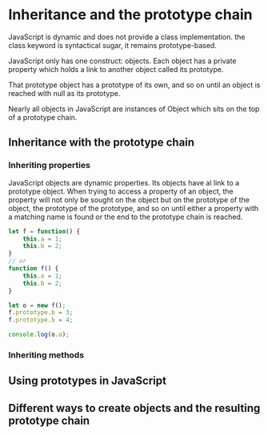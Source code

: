 # Inheritance and the prototype chain

JavaScript is dynamic and does not provide a class implementation. the class keyword is syntactical sugar, it remains prototype-based.

JavaScript only has one construct: objects. Each object has a private property which holds a link to another object called its prototype.

That prototype object has a prototype of its own, and so on until an object is reached with null as its prototype.

Nearly all objects in JavaScript are instances of Object which sits on the top of a prototype chain.

## Inheritance with the prototype chain

### Inheriting properties

JavaScript objects are dynamic properties. Its objects have al link to a prototype object. When trying to access a property of an object, the property will not only be sought on the object but on the prototype of the object, the prototype of the prototype, and so on until either a property with a matching name is found or the end to the prototype chain is reached.

```js
let f = function() {
	this.a = 1;
	this.b = 2;
}
// or
function f() {
	this.a = 1;
	this.b = 2;
}

let o = new f();
f.prototype.b = 3;
f.prototype.b = 4;

console.log(o.a);

```

### Inheriting methods

## Using prototypes in JavaScript


## Different ways to create objects and the resulting prototype chain